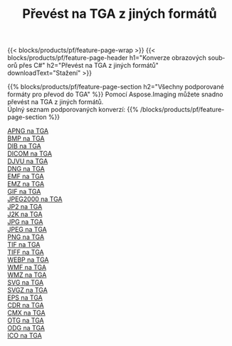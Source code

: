 ﻿---
title: Převést na TGA z jiných formátů 
weight: 3920
url: /cs/net/conversion/to/tga 
lang: cs
langdirlevel: 2
locales: zh-hans,ja,it,ru,de,es,fr,nl,id,lt,pl,pt,vi,tr,ko,zh-hant,ar,hi,th,sv,cs,uk,he
description: Pomocí Aspose.Imaging můžete snadno převést na TGA z jiných formátů
---

{{< blocks/products/pf/feature-page-wrap >}}
{{< blocks/products/pf/feature-page-header h1="Konverze obrazových souborů přes C#" h2="Převést na TGA z jiných formátů" downloadText="Stažení" >}}


{{% blocks/products/pf/feature-page-section  h2="Všechny podporované formáty pro převod do TGA" %}}
Pomocí Aspose.Imaging můžete snadno převést na TGA z jiných formátů.
<br/>
Úplný seznam podporovaných konverzí:
{{% /blocks/products/pf/feature-page-section %}}
<div class="container-fluid productfamilypage bg-gray">
    <div class="convertypes bg-gray agp-content section">
        <div class="container">
		<div class="row other-converters">
		    <div class='col-md-2 other-converter remove-lp remove-rp'><a href="/imaging/cs/net/conversion/apng-to-tga" >APNG na TGA</a></div>
<div class='col-md-2 other-converter remove-lp remove-rp'><a href="/imaging/cs/net/conversion/bmp-to-tga" >BMP na TGA</a></div>
<div class='col-md-2 other-converter remove-lp remove-rp'><a href="/imaging/cs/net/conversion/dib-to-tga" >DIB na TGA</a></div>
<div class='col-md-2 other-converter remove-lp remove-rp'><a href="/imaging/cs/net/conversion/dicom-to-tga" >DICOM na TGA</a></div>
<div class='col-md-2 other-converter remove-lp remove-rp'><a href="/imaging/cs/net/conversion/djvu-to-tga" >DJVU na TGA</a></div>
<div class='col-md-2 other-converter remove-lp remove-rp'><a href="/imaging/cs/net/conversion/dng-to-tga" >DNG na TGA</a></div>
<div class='col-md-2 other-converter remove-lp remove-rp'><a href="/imaging/cs/net/conversion/emf-to-tga" >EMF na TGA</a></div>
<div class='col-md-2 other-converter remove-lp remove-rp'><a href="/imaging/cs/net/conversion/emz-to-tga" >EMZ na TGA</a></div>
<div class='col-md-2 other-converter remove-lp remove-rp'><a href="/imaging/cs/net/conversion/gif-to-tga" >GIF na TGA</a></div>
<div class='col-md-2 other-converter remove-lp remove-rp'><a href="/imaging/cs/net/conversion/jpeg2000-to-tga" >JPEG2000 na TGA</a></div>
<div class='col-md-2 other-converter remove-lp remove-rp'><a href="/imaging/cs/net/conversion/jp2-to-tga" >JP2 na TGA</a></div>
<div class='col-md-2 other-converter remove-lp remove-rp'><a href="/imaging/cs/net/conversion/j2k-to-tga" >J2K na TGA</a></div>
<div class='col-md-2 other-converter remove-lp remove-rp'><a href="/imaging/cs/net/conversion/jpg-to-tga" >JPG na TGA</a></div>
<div class='col-md-2 other-converter remove-lp remove-rp'><a href="/imaging/cs/net/conversion/jpeg-to-tga" >JPEG na TGA</a></div>
<div class='col-md-2 other-converter remove-lp remove-rp'><a href="/imaging/cs/net/conversion/png-to-tga" >PNG na TGA</a></div>
<div class='col-md-2 other-converter remove-lp remove-rp'><a href="/imaging/cs/net/conversion/tif-to-tga" >TIF na TGA</a></div>
<div class='col-md-2 other-converter remove-lp remove-rp'><a href="/imaging/cs/net/conversion/tiff-to-tga" >TIFF na TGA</a></div>
<div class='col-md-2 other-converter remove-lp remove-rp'><a href="/imaging/cs/net/conversion/webp-to-tga" >WEBP na TGA</a></div>
<div class='col-md-2 other-converter remove-lp remove-rp'><a href="/imaging/cs/net/conversion/wmf-to-tga" >WMF na TGA</a></div>
<div class='col-md-2 other-converter remove-lp remove-rp'><a href="/imaging/cs/net/conversion/wmz-to-tga" >WMZ na TGA</a></div>
<div class='col-md-2 other-converter remove-lp remove-rp'><a href="/imaging/cs/net/conversion/svg-to-tga" >SVG na TGA</a></div>
<div class='col-md-2 other-converter remove-lp remove-rp'><a href="/imaging/cs/net/conversion/svgz-to-tga" >SVGZ na TGA</a></div>
<div class='col-md-2 other-converter remove-lp remove-rp'><a href="/imaging/cs/net/conversion/eps-to-tga" >EPS na TGA</a></div>
<div class='col-md-2 other-converter remove-lp remove-rp'><a href="/imaging/cs/net/conversion/cdr-to-tga" >CDR na TGA</a></div>
<div class='col-md-2 other-converter remove-lp remove-rp'><a href="/imaging/cs/net/conversion/cmx-to-tga" >CMX na TGA</a></div>
<div class='col-md-2 other-converter remove-lp remove-rp'><a href="/imaging/cs/net/conversion/otg-to-tga" >OTG na TGA</a></div>
<div class='col-md-2 other-converter remove-lp remove-rp'><a href="/imaging/cs/net/conversion/odg-to-tga" >ODG na TGA</a></div>
<div class='col-md-2 other-converter remove-lp remove-rp'><a href="/imaging/cs/net/conversion/ico-to-tga" >ICO na TGA</a></div>
                </div>
        </div>
    </div>
</div>
<br/>

